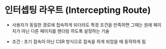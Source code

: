 # 인터셉팅 라우트 (Intercepting Route)

- 사용자가 동일한 경로에 접속하게 되더라도 특정 조건을 만족하면 그때는 원래 페이지가 아닌 다른 페이지를 렌더링 하도록 설정하는 기술

- 조건 : 초기 접속이 아닌 CSR 방식으로 접속을 하게 되었을 때 동작하게 됨
